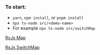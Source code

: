 ### To start:
- `yarn`, `npm install`, or `pnpm install`
- `npx ts-node src/<demo-name>`
- For example `npx ts-node src/switchMap`

[RxJs Map](./src/map/index.ts)

[RxJs SwitchMap](./src/switchMap/index.ts)
